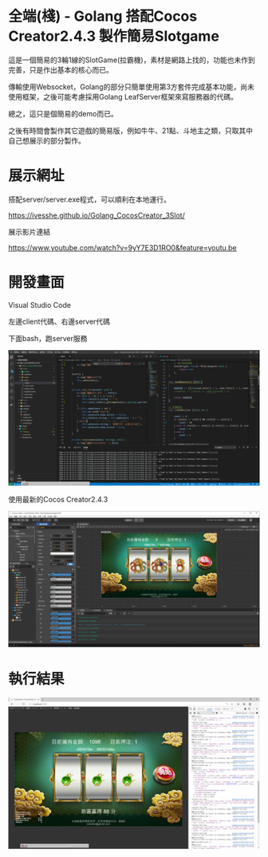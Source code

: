 # 全端(棧) - Golang 搭配Cocos Creator2.4.3 製作簡易Slotgame

這是一個簡易的3輪1線的SlotGame(拉霸機)，素材是網路上找的，功能也未作到完善，只是作出基本的核心而已。

傳輸使用Websocket，Golang的部分只簡單使用第3方套件完成基本功能，尚未使用框架，之後可能考慮採用Golang LeafServer框架來寫服務器的代碼。

總之，這只是個簡易的demo而已。

之後有時間會製作其它遊戲的簡易版，例如牛牛、21點、斗地主之類，只取其中自己想展示的部分製作。

# 展示網址

搭配server/server.exe程式，可以順利在本地運行。

https://ivesshe.github.io/Golang_CocosCreator_3Slot/



展示影片連結

https://www.youtube.com/watch?v=9yY7E3D1RO0&feature=youtu.be

# 開發畫面

Visual Studio Code 

左邊client代碼、右邊server代碼

下面bash，跑server服務

![image](./images/20201219103934.png)

使用最新的Cocos Creator2.4.3

![image](./images/20201219103953.png)

# 執行結果

![image](./images/20201219103943.png)

